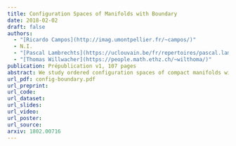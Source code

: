 ```yaml
---
title: Configuration Spaces of Manifolds with Boundary
date: 2018-02-02
draft: false
authors:
  - "[Ricardo Campos](http://imag.umontpellier.fr/~campos/)"
  - N.I.
  - "[Pascal Lambrechts](https://uclouvain.be/fr/repertoires/pascal.lambrechts)"
  - "[Thomas Willwacher](https://people.math.ethz.ch/~wilthoma/)"
publication: Prépublication v1, 107 pages
abstract: We study ordered configuration spaces of compact manifolds with boundary. We show that for a large class of such manifolds, the real homotopy type of the configuration spaces only depends on the real homotopy type of the pair consisting of the manifold and its boundary. We moreover describe explicit real models of these configuration spaces using three different approaches. We do this by adapting previous constructions for configuration spaces of closed manifolds which relied on Kontsevich's proof of the formality of the little disks operads. We also prove that our models are compatible with the richer structure of configuration spaces, respectively a module over the Swiss-Cheese operad, a module over the associative algebra of configurations in a collar around the boundary of the manifold, and a module over the little disks operad.
url_pdf: config-boundary.pdf
url_preprint:
url_code:
url_dataset:
url_slides:
url_video:
url_poster:
url_source:
arxiv: 1802.00716
---
```

